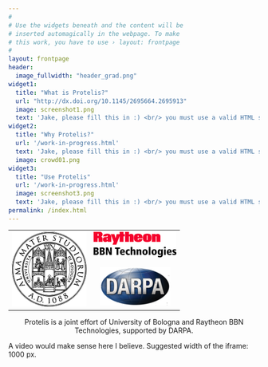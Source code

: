 ```yaml
---
#
# Use the widgets beneath and the content will be
# inserted automagically in the webpage. To make
# this work, you have to use › layout: frontpage
#
layout: frontpage
header:
  image_fullwidth: "header_grad.png"
widget1:
  title: "What is Protelis?"
  url: "http://dx.doi.org/10.1145/2695664.2695913"
  image: screenshot1.png
  text: 'Jake, please fill this in :) <br/> you must use a valid HTML string here.'
widget2:
  title: "Why Protelis?"
  url: '/work-in-progress.html'
  text: 'Jake, please fill this in :) <br/> you must use a valid HTML string here.'
  image: crowd01.png
widget3:
  title: "Use Protelis"
  url: '/work-in-progress.html'
  image: screenshot3.png
  text: 'Jake, please fill this in :) <br/> you must use a valid HTML string here.'
permalink: /index.html
---
```

<center>
<table>
  <tr>
    <th>
      <center>
        <img src="images/unibo-seal.png"></img>
      </center>
    </th>
    <td>
      <center>
        <img src="images/raytheon.png"></img>
      </center>
      <br/>
      <center>
        <img src="images/darpa.png"></img>
      </center>
    </td>
  </tr>
</table>
<p>Protelis is a joint effort of University of Bologna and Raytheon BBN Technologies, supported by DARPA.</p>
</center>


A video would make sense here I believe. Suggested width of the iframe: 1000 px.
